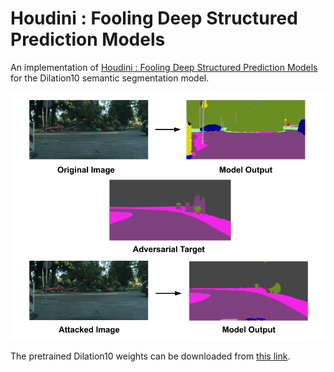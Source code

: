 # Houdini : Fooling Deep Structured Prediction Models
An implementation of [Houdini : Fooling Deep Structured Prediction Models](https://arxiv.org/abs/1707.05373) for the Dilation10 semantic segmentation model.

![Illustration](/images/readme_img.png)

The pretrained Dilation10 weights can be downloaded from [this link](https://drive.google.com/open?id=1k_2zRHiw46jhhDdWa_ny1Om3ea36HMIG).
